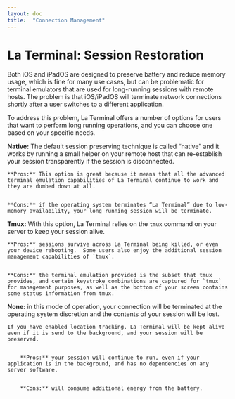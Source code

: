 ```yaml
---
layout: doc
title:  "Connection Management"
---
```

# La Terminal: Session Restoration
Both iOS and iPadOS are designed to preserve battery and reduce memory usage, which is fine for many use cases, but can be problematic for terminal emulators that are used for long-running sessions with remote hosts.   The problem is that iOS/iPadOS will terminate network connections shortly after a user switches to a different application.

To address this problem, La Terminal offers a number of options for users that want to perform long running operations, and you can choose one based on your specific needs.

**Native:** The default session preserving technique is called “native” and it works by running a small helper on your remote host that can re-establish your session transparently if the session is disconnected.   


    **Pros:** This option is great because it means that all the advanced terminal emulation capabilities of La Terminal continue to work and they are dumbed down at all. 


    **Cons:** if the operating system terminates “La Terminal” due to low-memory availability, your long running session will be terminate.

**Tmux:** With this option, La Terminal relies on the `tmux` command on your server to keep your session alive. 


    **Pros:** sessions survive across La Terminal being killed, or even your device rebooting.  Some users also enjoy the additional session management capabilities of `tmux`.


    **Cons:** the terminal emulation provided is the subset that tmux provides, and certain keystroke combinations are captured for `tmux` for management purposes, as well as the bottom of your screen contains some status information from tmux.

**None:** in this mode of operation, your connection will be terminated at the operating system discretion and the contents of your session will be lost.   


    If you have enabled location tracking, La Terminal will be kept alive even if it is send to the background, and your session will be preserved.


        **Pros:** your session will continue to run, even if your application is in the background, and has no dependencies on any server software.


        **Cons:** will consume additional energy from the battery.



